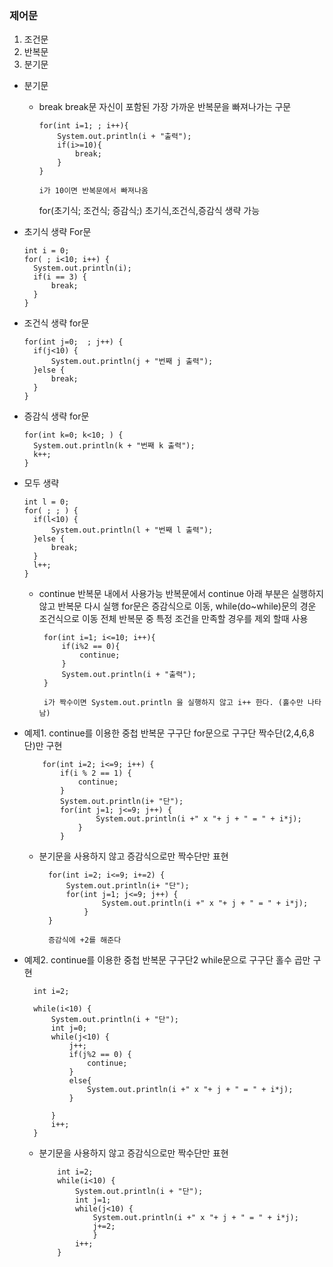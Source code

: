 ### 제어문

1.  조건문
2.  반복문
3.  분기문

- 분기문

  - break
    break문 자신이 포함된 가장 가까운 반복문을 빠져나가는 구문

        for(int i=1; ; i++){
            System.out.println(i + "출력");
            if(i>=10){
                break;
            }
        }

        i가 10이면 반복문에서 빠져나옴

    for(초기식; 조건식; 증감식;) 초기식,조건식,증감식 생략 가능

- 초기식 생략 For문

      int i = 0;
      for( ; i<10; i++) {
      	System.out.println(i);
      	if(i == 3) {
      		break;
      	}
      }

- 조건식 생략 for문

      for(int j=0;  ; j++) {
      	if(j<10) {
      		System.out.println(j + "번째 j 출력");
      	}else {
      		break;
      	}
      }

- 증감식 생략 for문

      for(int k=0; k<10; ) {
      	System.out.println(k + "번째 k 출력");
      	k++;
      }

- 모두 생략

      int l = 0;
      for( ; ; ) {
      	if(l<10) {
      		System.out.println(l + "번째 l 출력");
      	}else {
      		break;
      	}
      	l++;
      }

  - continue
    반복문 내에서 사용가능
    반복문에서 continue 아래 부분은 실행하지 않고 반복문 다시 실행
    for문은 증감식으로 이동, while(do~while)문의 경운 조건식으로 이동
    전체 반복문 중 특정 조건을 만족할 경우를 제외 할때 사용

         for(int i=1; i<=10; i++){
             if(i%2 == 0){
                 continue;
             }
             System.out.println(i + "출력");
         }

         i가 짝수이면 System.out.println 을 실행하지 않고 i++ 한다. (홀수만 나타남)

- 예제1. continue를 이용한 중첩 반복문 구구단
  for문으로 구구단 짝수단(2,4,6,8단)만 구현

          for(int i=2; i<=9; i++) {
              if(i % 2 == 1) {
                  continue;
              }
              System.out.println(i+ "단");
              for(int j=1; j<=9; j++) {
                      System.out.println(i +" x "+ j + " = " + i*j);
                  }
              }

  - 분기문을 사용하지 않고 증감식으로만 짝수단만 표현

          for(int i=2; i<=9; i+=2) {
              System.out.println(i+ "단");
              for(int j=1; j<=9; j++) {
                      System.out.println(i +" x "+ j + " = " + i*j);
                  }
          }

          증감식에 +2를 해준다

- 예제2. continue를 이용한 중첩 반복문 구구단2
  while문으로 구구단 홀수 곱만 구현

      	int i=2;

      	while(i<10) {
      		System.out.println(i + "단");
      		int j=0;
      		while(j<10) {
      			j++;
      			if(j%2 == 0) {
      				continue;
      			}
      			else{
      				System.out.println(i +" x "+ j + " = " + i*j);
      			}

      		}
      		i++;
      	}

  - 분기문을 사용하지 않고 증감식으로만 짝수단만 표현

            int i=2;
            while(i<10) {
                System.out.println(i + "단");
                int j=1;
                while(j<10) {
                    System.out.println(i +" x "+ j + " = " + i*j);
                    j+=2;
                    }
                i++;
            }

